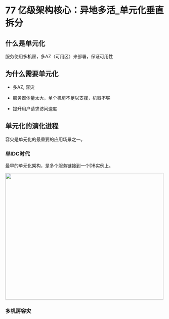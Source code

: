 # 77 亿级架构核心：异地多活_单元化垂直拆分


## 什么是单元化

服务使用多机房，多AZ（可用区）来部署，保证可用性



## 为什么需要单元化


- 多AZ, 容灾

- 服务器体量太大，单个机房不足以支撑，机器不够

- 提升用户请求访问速度


## 单元化的演化进程

容灾是单元化的最重要的应用场景之一。


### 单IDC时代

最早的单元化架构，是多个服务链接到一个DB实例上。

<img src="https://oscimg.oschina.net/oscnet/up-5987094a9712869fbbb7cd7c65602fb57d2.png" width=500 height=400> 


### 多机房容灾






